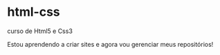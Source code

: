 # html-css
 curso de Html5 e Css3

Estou aprendendo a criar sites e agora vou gerenciar meus repositórios!